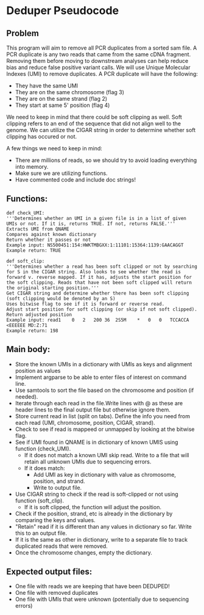 # Deduper Pseudocode
## Problem

This program will aim to remove all PCR duplicates from a sorted sam file. A PCR duplicate is any two reads that came from the same cDNA fragment. Removing them before moving to downstream analyses can help reduce bias and reduce false positive variant calls. We will use Unique Molecular Indexes (UMI) to remove duplicates. A PCR duplicate will have the following: 
+ They have the same UMI
+ They are on the same chromosome (flag 3)
+ They are on the same strand (flag 2)
+ They start at same 5' position (flag 4)

We need to keep in mind that there could be soft clipping as well. Soft clipping refers to an end of the sequence that did not align well to the genome. We can utilize the CIGAR string in order to determine whether soft clipping has occured or not. 

A few things we need to keep in mind: 
+ There are millions of reads, so we should try to avoid loading everything into memory. 
+ Make sure we are utilizing functions. 
+ Have commented code and include doc strings! 

## Functions:
```
def check_UMI:
'''Determines whether an UMI in a given file is in a list of given UMIs or not. If it is, returns TRUE. If not, returns FALSE.'''
Extracts UMI from QNAME 
Compares against known dictionary
Return whether it passes or not 
Example input: NS500451:154:HWKTMBGXX:1:11101:15364:1139:GAACAGGT
Example return: TRUE 
```
```
def soft_clip:
'''Determines whether a read has been soft clipped or not by searching for S in the CIGAR string. Also looks to see whether the read is forward v. reverse mapped. If it has, adjusts the start position for the soft clipping. Reads that have not been soft clipped will return the original starting position.'''
Get CIGAR string and determine whether there has been soft clipping (soft clipping would be denoted by an S) 
Uses bitwise flag to see if it is forward or reverse read. 
Adjust start position for soft clipping (or skip if not soft clipped).
Return adjusted position
Example input: read1	0	2	200	36	2S5M	*	0	0	TCCACCA	<EEEEEE	MD:Z:71	
Example return: 198
```
## Main body: 
+ Store the known UMIs in a dictionary with UMIs as keys and alignment position as values 
+ Implement argparse to be able to enter files of interest on command line. 
+ Use samtools to sort the file based on the chromosome and position (if needed). 
+ Iterate through each read in the file.Write lines with @ as these are header lines to the final output file but otherwise ignore them.
+ Store current read in list (split on tabs). Define the info you need from each read (UMI, chromosome, position, CIGAR, strand). 
+ Check to see if read is mappeed or unmapped by looking at the bitwise flag. 
+ See if UMI found in QNAME is in dictionary of known UMIS using function (check_UMI).
	+ If it does not match a known UMI skip read. Write to a file that will retain all unknown UMIs due to sequencing errors. 
	+ If it does match:
		+ Add UMI as key in dictionary with value as chromosome, position, and strand.  
		+ Write to output file. 
+ Use CIGAR string to check if the read is soft-clipped or not using function (soft_clip). 
	+ If it is soft clipped, the function will adjust the position.
+ Check if the position, strand, etc is already in the dictionary by comparing the keys and values. 
+ "Retain" read if it is different than any values in dictionary so far. Write this to an output file.  
+ If it is the same as other in dictionary, write to a separate file to track duplicated reads that were removed.
+ Once the chromosome changes, empty the dictionary.  


## Expected output files: 
+ One file with reads we are keeping that have been DEDUPED! 
+ One file with removed duplicates
+ One file with UMIs that were unknown (potentially due to sequencing errors) 